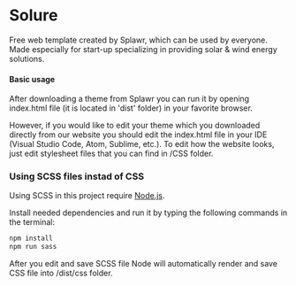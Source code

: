 # Solure

Free web template created by Splawr, which can be used by everyone. Made especially for start-up specializing in providing solar & wind energy solutions.

#### Basic usage

After downloading a theme from Splawr you can run it by opening index.html file (it is located in 'dist' folder) in your favorite browser.

However, if you would like to edit your theme which you downloaded directly from our website you should edit the index.html file in your IDE (Visual Studio Code, Atom, Sublime, etc.). To edit how the website looks, just edit stylesheet files that you can find in /CSS folder.

### Using SCSS files instad of CSS

Using SCSS in this project require [Node.js](https://nodejs.org/).

Install needed dependencies and run it by typing the following commands in the terminal:

```sh
npm install
npm run sass
```

After you edit and save SCSS file Node will automatically render and save CSS file into /dist/css folder.
